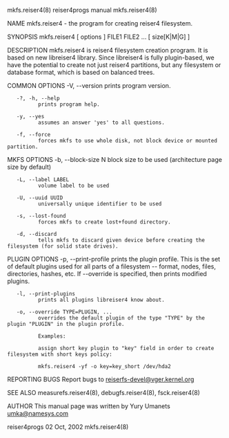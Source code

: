 mkfs.reiser4(8)                                                                       reiser4progs manual                                                                       mkfs.reiser4(8)

NAME
       mkfs.reiser4 - the program for creating reiser4 filesystem.

SYNOPSIS
       mkfs.reiser4 [ options ] FILE1 FILE2 ... [ size[K|M|G] ]

DESCRIPTION
       mkfs.reiser4  is  reiser4  filesystem  creation program. It is based on new libreiser4 library. Since libreiser4 is fully plugin-based, we have the potential to create not just reiser4
       partitions, but any filesystem or database format, which is based on balanced trees.

COMMON OPTIONS
       -V, --version
              prints program version.

       -?, -h, --help
              prints program help.

       -y, --yes
              assumes an answer 'yes' to all questions.

       -f, --force
              forces mkfs to use whole disk, not block device or mounted partition.

MKFS OPTIONS
       -b, --block-size N
              block size to be used (architecture page size by default)

       -L, --label LABEL
              volume label to be used

       -U, --uuid UUID
              universally unique identifier to be used

       -s, --lost-found
              forces mkfs to create lost+found directory.

       -d, --discard
              tells mkfs to discard given device before creating the filesystem (for solid state drives).

PLUGIN OPTIONS
       -p, --print-profile
              prints the plugin profile. This is the set of default plugins used for all parts of a filesystem -- format, nodes, files, directories, hashes, etc. If --override  is  specified,
              then prints modified plugins.

       -l, --print-plugins
              prints all plugins libreiser4 know about.

       -o, --override TYPE=PLUGIN, ...
              overrides the default plugin of the type "TYPE" by the plugin "PLUGIN" in the plugin profile.

              Examples:

              assign short key plugin to "key" field in order to create filesystem with short keys policy:

              mkfs.reiser4 -yf -o key=key_short /dev/hda2

REPORTING BUGS
       Report bugs to <reiserfs-devel@vger.kernel.org>

SEE ALSO
       measurefs.reiser4(8), debugfs.reiser4(8), fsck.reiser4(8)

AUTHOR
       This manual page was written by Yury Umanets <umka@namesys.com>

reiser4progs                                                                              02 Oct, 2002                                                                          mkfs.reiser4(8)
